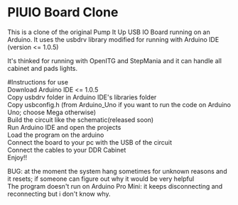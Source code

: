 PIUIO Board Clone
===========

This is a clone of the original Pump It Up USB IO Board running on an Arduino.
It uses the usbdrv library modified for running with Arduino IDE (version <= 1.0.5)


It's thinked for running with OpenITG and StepMania and it can handle all cabinet and pads lights.

#Instructions for use  
Download Arduino IDE <= 1.0.5  
Copy usbdrv folder in Arduino IDE's libraries folder  
Copy usbconfig.h (from Arduino_Uno if you want to run the code on Arduino Uno; choose Mega otherwise)  
Build the circuit like the schematic(released soon)  
Run Arduino IDE and open the projects  
Load the program on the arduino  
Connect the board to your pc with the USB of the circuit  
Connect the cables to your DDR Cabinet  
Enjoy!!   


BUG: at the moment the system hang sometimes for unknown reasons and it resets; if someone can figure out why it would be very helpful  
The program doesn't run on Arduino Pro Mini: it keeps disconnecting and reconnecting but i don't know why.  
